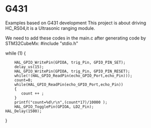# G431
Examples based on G431 development
This project is about driving HC_RS04,it is a Ultrasonic ranging module.

We need to add these codes in the main.c after generating code by STM32CubeMx:
#include "stdio.h"

while (1)
  {
		
		HAL_GPIO_WritePin(GPIOA, trig_Pin, GPIO_PIN_SET);
		delay_us(15);
		HAL_GPIO_WritePin(GPIOA, trig_Pin, GPIO_PIN_RESET);
		while(!(HAL_GPIO_ReadPin(echo_GPIO_Port,echo_Pin)));
		count=0;
		while(HAL_GPIO_ReadPin(echo_GPIO_Port,echo_Pin))
		{
		   count ++ ;			
		}
		printf("count=%d\r\n",(count*17)/10000 );
		HAL_GPIO_TogglePin(GPIOA, LD2_Pin);
    HAL_Delay(1500);
  }
  

